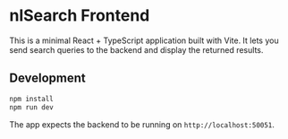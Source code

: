 # nlSearch Frontend

This is a minimal React + TypeScript application built with Vite. It lets you send search queries to the backend and display the returned results.

## Development

```bash
npm install
npm run dev
```

The app expects the backend to be running on `http://localhost:50051`.
